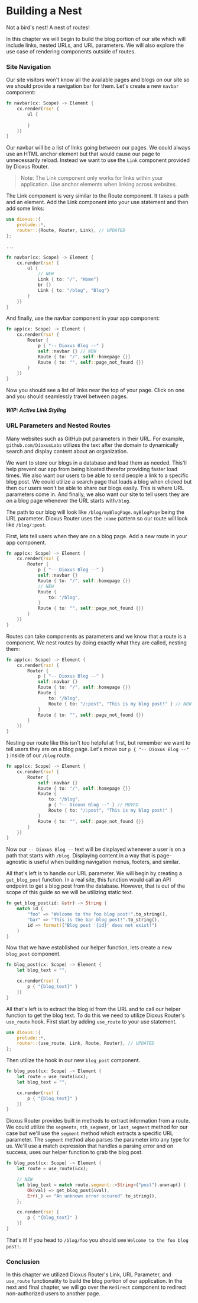 # Building a Nest
Not a bird's nest! A nest of routes!

In this chapter we will begin to build the blog portion of our site which will include links, nested URLs, and URL parameters. We will also explore the use case of rendering components outside of routes.

### Site Navigation
Our site visitors won't know all the available pages and blogs on our site so we should provide a navigation bar for them.
Let's create a new ``navbar`` component:
```rs
fn navbar(cx: Scope) -> Element {
    cx.render(rsx! {
        ul {
            
        }
    })
}
```
Our navbar will be a list of links going between our pages. We could always use an HTML anchor element but that would cause our page to unnecessarily reload. Instead we want to use the ``Link`` component provided by Dioxus Router. 

>Note: The Link component only works for links within your application. Use anchor elements when linking across websites.

The Link component is very similar to the Route component. It takes a path and an element. Add the Link component into your use statement and then add some links:
```rs
use dioxus::{
    prelude::*,
    router::{Route, Router, Link}, // UPDATED
};

...

fn navbar(cx: Scope) -> Element {
    cx.render(rsx! {
        ul {
            // NEW
            Link { to: "/", "Home"}
            br {}
            Link { to: "/blog", "Blog"}
        }
    })
}
```
And finally, use the navbar component in your app component:
```rs
fn app(cx: Scope) -> Element {
    cx.render(rsx! {
        Router {
            p { "-- Dioxus Blog --" }
            self::navbar {} // NEW
            Route { to: "/", self::homepage {}}
            Route { to: "", self::page_not_found {}}
        }
    })
}
```
Now you should see a list of links near the top of your page. Click on one and you should seamlessly travel between pages.

##### WIP: Active Link Styling

### URL Parameters and Nested Routes
Many websites such as GitHub put parameters in their URL. For example, ``github.com/DioxusLabs`` utilizes the text after the domain to dynamically search and display content about an organization.

We want to store our blogs in a database and load them as needed. This'll help prevent our app from being bloated therefor providing faster load times. We also want our users to be able to send people a link to a specific blog post.
We could utilize a search page that loads a blog when clicked but then our users won't be able to share our blogs easily. This is where URL parameters come in. And finally, we also want our site to tell users they are on a blog page whenever the URL starts with``/blog``.

The path to our blog will look like ``/blog/myBlogPage``. ``myBlogPage`` being the URL parameter.
Dioxus Router uses the ``:name`` pattern so our route will look like ``/blog/:post``.  

First, lets tell users when they are on a blog page. Add a new route in your app component.
```rs
fn app(cx: Scope) -> Element {
    cx.render(rsx! {
        Router {
            p { "-- Dioxus Blog --" }
            self::navbar {}
            Route { to: "/", self::homepage {}}
            // NEW
            Route { 
                to: "/blog",
            }
            Route { to: "", self::page_not_found {}}
        }
    })
}
```
Routes can take components as parameters and we know that a route is a component. We nest routes by doing exactly what they are called, nesting them:
```rs
fn app(cx: Scope) -> Element {
    cx.render(rsx! {
        Router {
            p { "-- Dioxus Blog --" }
            self::navbar {}
            Route { to: "/", self::homepage {}}
            Route { 
                to: "/blog",
                Route { to: "/:post", "This is my blog post!" } // NEW
            }
            Route { to: "", self::page_not_found {}}
        }
    })
}
```
Nesting our route like this isn't too helpful at first, but remember we want to tell users they are on a blog page. Let's move our ``p { "-- Dioxus Blog --" }`` inside of our ``/blog`` route.
```rs
fn app(cx: Scope) -> Element {
    cx.render(rsx! {
        Router {
            self::navbar {}
            Route { to: "/", self::homepage {}}
            Route { 
                to: "/blog",
                p { "-- Dioxus Blog --" } // MOVED
                Route { to: "/:post", "This is my blog post!" }
            }
            Route { to: "", self::page_not_found {}}
        }
    })
}
```
Now our ``-- Dioxus Blog --`` text will be displayed whenever a user is on a path that starts with ``/blog``. Displaying content in a way that is page-agnostic is useful when building navigation menus, footers, and similar. 

All that's left is to handle our URL parameter. We will begin by creating a ``get_blog_post`` function. In a real site, this function would call an API endpoint to get a blog post from the database. However, that is out of the scope of this guide so we will be utilizing static text.
```rs
fn get_blog_post(id: &str) -> String {
    match id {
        "foo" => "Welcome to the foo blog post!".to_string(),
        "bar" => "This is the bar blog post!".to_string(),
        id => format!("Blog post '{id}' does not exist!")
    }
}

```
Now that we have established our helper function, lets create a new ``blog_post`` component.
```rs
fn blog_post(cx: Scope) -> Element {
    let blog_text = "";

    cx.render(rsx! {
        p { "{blog_text}" }
    })
}
```
All that's left is to extract the blog id from the URL and to call our helper function to get the blog text. To do this we need to utilize Dioxus Router's ``use_route`` hook.
First start by adding ``use_route`` to your use statement.
```rs
use dioxus::{
    prelude::*,
    router::{use_route, Link, Route, Router}, // UPDATED
};
```
Then utilize the hook in our new ``blog_post`` component.
```rs
fn blog_post(cx: Scope) -> Element {
    let route = use_route(&cx);
    let blog_text = "";

    cx.render(rsx! {
        p { "{blog_text}" }
    })
}
```
Dioxus Router provides built in methods to extract information from a route. We could utilize the ``segments``, ``nth_segment``, or ``last_segment`` method for our case but we'll use the ``segment`` method which extracts a specific URL parameter.
The ``segment`` method also parses the parameter into any type for us. We'll use a match expression that handles a parsing error and on success, uses our helper function to grab the blog post.
```rs
fn blog_post(cx: Scope) -> Element {
    let route = use_route(&cx);

    // NEW
    let blog_text = match route.segment::<String>("post").unwrap() {
        Ok(val) => get_blog_post(&val),
        Err(_) => "An unknown error occured".to_string(),
    };

    cx.render(rsx! {
        p { "{blog_text}" }
    })
}
```
That's it! If you head to ``/blog/foo`` you should see ``Welcome to the foo blog post!``.

### Conclusion
In this chapter we utilized Dioxus Router's Link, URL Parameter, and ``use_route`` functionality to build the blog portion of our application. In the next and final chapter, we will go over the ``Redirect`` component to redirect non-authorized users to another page.
